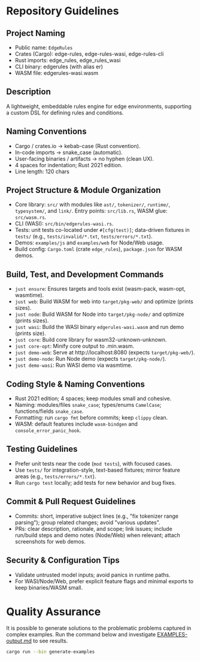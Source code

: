# Repository Guidelines

## Project Naming

- Public name: `EdgeRules`
- Crates (Cargo): edge-rules, edge-rules-wasi, edge-rules-cli
- Rust imports: edge_rules, edge_rules_wasi
- CLI binary: edgerules (with alias er)
- WASM file: edgerules-wasi.wasm

## Description

A lightweight, embeddable rules engine for edge environments, supporting a custom DSL for defining rules and conditions.

## Naming Conventions

- Cargo / crates.io → kebab-case (Rust convention).
- In-code imports → snake_case (automatic).
- User-facing binaries / artifacts → no hyphen (clean UX).
- 4 spaces for indentation; Rust 2021 edition.
- Line length: 120 chars

## Project Structure & Module Organization

- Core library: `src/` with modules like `ast/`, `tokenizer/`, `runtime/`, `typesystem/`, and `link/`. Entry points:
  `src/lib.rs`, WASM glue: `src/wasm.rs`.
- CLI (WASI): `src/bin/edgerules-wasi.rs`.
- Tests: unit tests co-located under `#[cfg(test)]`; data-driven fixtures in `tests/` (e.g., `tests/invalid/*.txt`,
  `tests/errors/*.txt`).
- Demos: `examples/js` and `examples/web` for Node/Web usage.
- Build config: `Cargo.toml` (crate `edge_rules`), `package.json` for WASM demos.

## Build, Test, and Development Commands

- `just ensure`: Ensures targets and tools exist (wasm-pack, wasm-opt, wasmtime).
- `just web`: Build WASM for web into `target/pkg-web/` and optimize (prints sizes).
- `just node`: Build WASM for Node into `target/pkg-node/` and optimize (prints sizes).
- `just wasi`: Build the WASI binary `edgerules-wasi.wasm` and run demo (prints size).
- `just core`: Build core library for wasm32-unknown-unknown.
- `just core-opt`: Minify core output to .min.wasm.
- `just demo-web`: Serve at http://localhost:8080 (expects `target/pkg-web/`).
- `just demo-node`: Run Node demo (expects `target/pkg-node/`).
- `just demo-wasi`: Run WASI demo via wasmtime.

## Coding Style & Naming Conventions

- Rust 2021 edition; 4 spaces; keep modules small and cohesive.
- Naming: modules/files `snake_case`; types/enums `CamelCase`; functions/fields `snake_case`.
- Formatting: run `cargo fmt` before commits; keep `clippy` clean.
- WASM: default features include `wasm-bindgen` and `console_error_panic_hook`.

## Testing Guidelines

- Prefer unit tests near the code (`mod tests`), with focused cases.
- Use `tests/` for integration-style, text-based fixtures; mirror feature areas (e.g., `tests/errors/*.txt`).
- Run `cargo test` locally; add tests for new behavior and bug fixes.

## Commit & Pull Request Guidelines

- Commits: short, imperative subject lines (e.g., "fix tokenizer range parsing"); group related changes; avoid "various
  updates".
- PRs: clear description, rationale, and scope; link issues; include run/build steps and demo notes (Node/Web) when
  relevant; attach screenshots for web demos.

## Security & Configuration Tips

- Validate untrusted model inputs; avoid panics in runtime paths.
- For WASI/Node/Web, prefer explicit feature flags and minimal exports to keep binaries/WASM small.

# Quality Assurance

It is possible to generate solutions to the problematic problems captured in complex examples.
Run the command below and investigate [EXAMPLES-output.md](tests/EXAMPLES-output.md)
to see results.

```bash
cargo run --bin generate-examples
```
